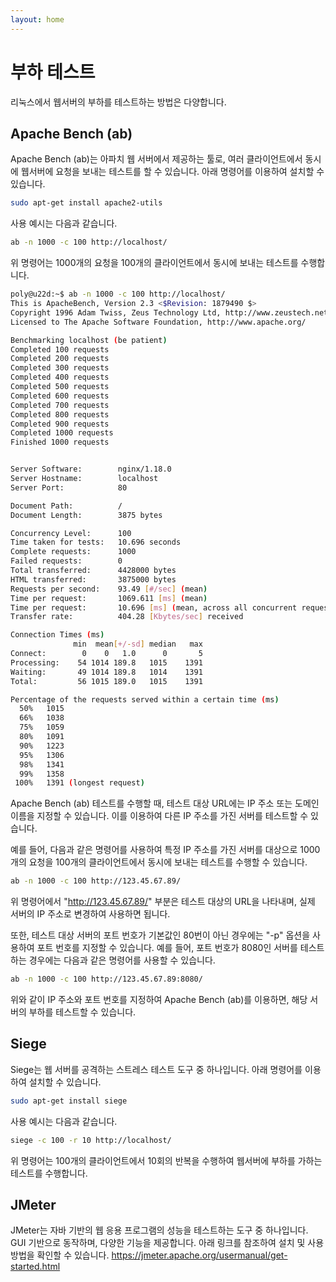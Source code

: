 ```yaml
---
layout: home
---
```


# 부하 테스트
리눅스에서 웹서버의 부하를 테스트하는 방법은 다양합니다. 

## Apache Bench (ab)
Apache Bench (ab)는 아파치 웹 서버에서 제공하는 툴로, 여러 클라이언트에서 동시에 웹서버에 요청을 보내는 테스트를 할 수 있습니다. 아래 명령어를 이용하여 설치할 수 있습니다.  

```bash
sudo apt-get install apache2-utils
```
사용 예시는 다음과 같습니다.

```bash
ab -n 1000 -c 100 http://localhost/
```
위 명령어는 1000개의 요청을 100개의 클라이언트에서 동시에 보내는 테스트를 수행합니다.

```bash
poly@u22d:~$ ab -n 1000 -c 100 http://localhost/
This is ApacheBench, Version 2.3 <$Revision: 1879490 $>
Copyright 1996 Adam Twiss, Zeus Technology Ltd, http://www.zeustech.net/
Licensed to The Apache Software Foundation, http://www.apache.org/

Benchmarking localhost (be patient)
Completed 100 requests
Completed 200 requests
Completed 300 requests
Completed 400 requests
Completed 500 requests
Completed 600 requests
Completed 700 requests
Completed 800 requests
Completed 900 requests
Completed 1000 requests
Finished 1000 requests


Server Software:        nginx/1.18.0
Server Hostname:        localhost
Server Port:            80

Document Path:          /
Document Length:        3875 bytes

Concurrency Level:      100
Time taken for tests:   10.696 seconds
Complete requests:      1000
Failed requests:        0
Total transferred:      4428000 bytes
HTML transferred:       3875000 bytes
Requests per second:    93.49 [#/sec] (mean)
Time per request:       1069.611 [ms] (mean)
Time per request:       10.696 [ms] (mean, across all concurrent requests)
Transfer rate:          404.28 [Kbytes/sec] received

Connection Times (ms)
              min  mean[+/-sd] median   max
Connect:        0    0   1.0      0       5
Processing:    54 1014 189.8   1015    1391
Waiting:       49 1014 189.8   1014    1391
Total:         56 1015 189.0   1015    1391

Percentage of the requests served within a certain time (ms)
  50%   1015
  66%   1038
  75%   1059
  80%   1091
  90%   1223
  95%   1306
  98%   1341
  99%   1358
 100%   1391 (longest request)
```

Apache Bench (ab) 테스트를 수행할 때, 테스트 대상 URL에는 IP 주소 또는 도메인 이름을 지정할 수 있습니다. 이를 이용하여 다른 IP 주소를 가진 서버를 테스트할 수 있습니다.

예를 들어, 다음과 같은 명령어를 사용하여 특정 IP 주소를 가진 서버를 대상으로 1000개의 요청을 100개의 클라이언트에서 동시에 보내는 테스트를 수행할 수 있습니다.

```bash
ab -n 1000 -c 100 http://123.45.67.89/
```
위 명령어에서 "http://123.45.67.89/" 부분은 테스트 대상의 URL을 나타내며, 실제 서버의 IP 주소로 변경하여 사용하면 됩니다.

또한, 테스트 대상 서버의 포트 번호가 기본값인 80번이 아닌 경우에는 "-p" 옵션을 사용하여 포트 번호를 지정할 수 있습니다. 예를 들어, 포트 번호가 8080인 서버를 테스트하는 경우에는 다음과 같은 명령어를 사용할 수 있습니다.

```bash
ab -n 1000 -c 100 http://123.45.67.89:8080/
```
위와 같이 IP 주소와 포트 번호를 지정하여 Apache Bench (ab)를 이용하면, 해당 서버의 부하를 테스트할 수 있습니다.


## Siege
Siege는 웹 서버를 공격하는 스트레스 테스트 도구 중 하나입니다. 아래 명령어를 이용하여 설치할 수 있습니다.
```bash
sudo apt-get install siege
```
사용 예시는 다음과 같습니다.

```bash
siege -c 100 -r 10 http://localhost/
```
위 명령어는 100개의 클라이언트에서 10회의 반복을 수행하여 웹서버에 부하를 가하는 테스트를 수행합니다.

## JMeter
JMeter는 자바 기반의 웹 응용 프로그램의 성능을 테스트하는 도구 중 하나입니다. GUI 기반으로 동작하며, 다양한 기능을 제공합니다. 아래 링크를 참조하여 설치 및 사용 방법을 확인할 수 있습니다.
https://jmeter.apache.org/usermanual/get-started.html


